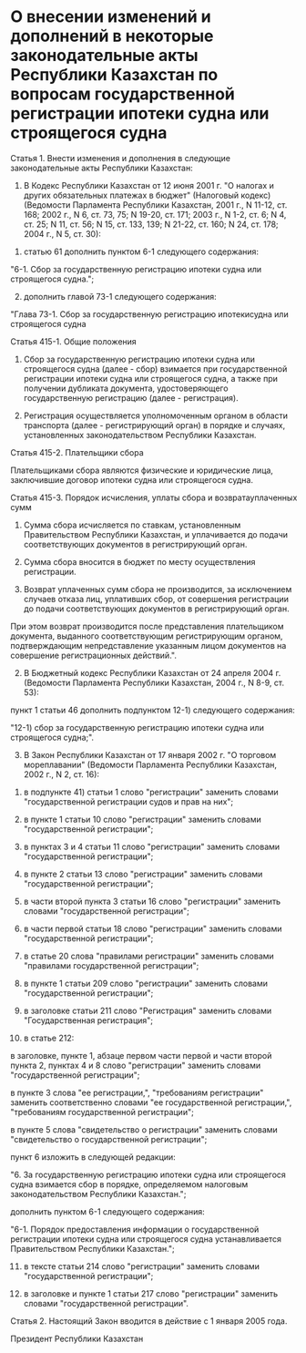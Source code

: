 # О внесении изменений и дополнений в некоторые законодательные акты Республики Казахстан по вопросам государственной регистрации ипотеки судна или строящегося судна

Статья 1. Внести изменения и дополнения в следующие законодательные акты Республики Казахстан:

1. В Кодекс Республики Казахстан от 12 июня 2001 г. "О налогах и других обязательных платежах в бюджет" (Налоговый кодекс) (Ведомости Парламента Республики Казахстан, 2001 г., N 11-12, ст. 168; 2002 г., N 6, ст. 73, 75; N 19-20, ст. 171; 2003 г., N 1-2, ст. 6; N 4, ст. 25; N 11, ст. 56; N 15, ст. 133, 139; N 21-22, ст. 160; N 24, ст. 178; 2004 г., N 5, ст. 30):

1) статью 61 дополнить пунктом 6-1 следующего содержания:

"6-1. Сбор за государственную регистрацию ипотеки судна или строящегося судна.";

2) дополнить главой 73-1 следующего содержания:

"Глава 73-1. Сбор за государственную регистрацию ипотекисудна или строящегося судна

Статья 415-1. Общие положения

1. Сбор за государственную регистрацию ипотеки судна или строящегося судна (далее - сбор) взимается при государственной регистрации ипотеки судна или строящегося судна, а также при получении дубликата документа, удостоверяющего государственную регистрацию (далее - регистрация).

2. Регистрация осуществляется уполномоченным органом в области транспорта (далее - регистрирующий орган) в порядке и случаях, установленных законодательством Республики Казахстан.

Статья 415-2. Плательщики сбора

Плательщиками сбора являются физические и юридические лица, заключившие договор ипотеки судна или строящегося судна.

Статья 415-3. Порядок исчисления, уплаты сбора и возвратауплаченных сумм

1. Сумма сбора исчисляется по ставкам, установленным Правительством Республики Казахстан, и уплачивается до подачи соответствующих документов в регистрирующий орган.

2. Сумма сбора вносится в бюджет по месту осуществления регистрации.

3. Возврат уплаченных сумм сбора не производится, за исключением случаев отказа лиц, уплативших сбор, от совершения регистрации до подачи соответствующих документов в регистрирующий орган.

При этом возврат производится после представления плательщиком документа, выданного соответствующим регистрирующим органом, подтверждающим непредставление указанным лицом документов на совершение регистрационных действий.".

2. В Бюджетный кодекс Республики Казахстан от 24 апреля 2004 г. (Ведомости Парламента Республики Казахстан, 2004 г., N 8-9, ст. 53):

пункт 1 статьи 46 дополнить подпунктом 12-1) следующего содержания:

"12-1) сбор за государственную регистрацию ипотеки судна или строящегося судна;".

3. В Закон Республики Казахстан от 17 января 2002 г. "О торговом мореплавании" (Ведомости Парламента Республики Казахстан, 2002 г., N 2, ст. 16):

1) в подпункте 41) статьи 1 слово "регистрации" заменить словами "государственной регистрации судов и прав на них";

2) в пункте 1 статьи 10 слово "регистрации" заменить словами "государственной регистрации";

3) в пунктах 3 и 4 статьи 11 слово "регистрации" заменить словами "государственной регистрации";

4) в пункте 2 статьи 13 слово "регистрации" заменить словами "государственной регистрации";

5) в части второй пункта 3 статьи 16 слово "регистрации" заменить словами "государственной регистрации";

6) в части первой статьи 18 слово "регистрации" заменить словами "государственной регистрации";

7) в статье 20 слова "правилами регистрации" заменить словами "правилами государственной регистрации";

8) в пункте 1 статьи 209 слово "регистрации" заменить словами "государственной регистрации";

9) в заголовке статьи 211 слово "Регистрация" заменить словами "Государственная регистрация";

10) в статье 212:

в заголовке, пункте 1, абзаце первом части первой и части второй пункта 2, пунктах 4 и 8 слово "регистрации" заменить словами "государственной регистрации";

в пункте 3 слова "ее регистрации,", "требованиям регистрации" заменить соответственно словами "ее государственной регистрации,", "требованиям государственной регистрации";

в пункте 5 слова "свидетельство о регистрации" заменить словами "свидетельство о государственной регистрации";

пункт 6 изложить в следующей редакции:

"6. За государственную регистрацию ипотеки судна или строящегося судна взимается сбор в порядке, определяемом налоговым законодательством Республики Казахстан.";

дополнить пунктом 6-1 следующего содержания:

"6-1. Порядок предоставления информации о государственной регистрации ипотеки судна или строящегося судна устанавливается Правительством Республики Казахстан.";

11) в тексте статьи 214 слово "регистрации" заменить словами "государственной регистрации";

12) в заголовке и пункте 1 статьи 217 слово "регистрации" заменить словами "государственной регистрации".

Статья 2. Настоящий Закон вводится в действие с 1 января 2005 года.

Президент Республики Казахстан

